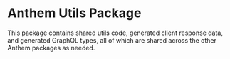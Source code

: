 # Anthem Utils Package

This package contains shared utils code, generated client response data, and generated GraphQL types, all of which are shared across the other Anthem packages as needed.
